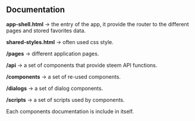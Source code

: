 ## Documentation

**app-shell.html** -> the entry of the app, it provide the router to the different pages and stored favorites data.

**shared-styles.html** -> often used css style.

**/pages** -> different application pages.

**/api** -> a set of components that provide steem API functions.

**/components** -> a set of re-used components.

**/dialogs** -> a set of dialog components.

**/scripts** -> a set of scripts used by components.

Each components documentation is include in itself.
